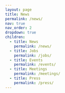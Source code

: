 ```yaml
---
layout: page
title: News
permalink: /news/
nav: true
nav_order: 2
dropdown: true
children:
  - title: News
    permalink: /news/
  - title: Jobs
    permalink: /jobs/
  - title: Events
    permalink: /events/
  - title: Meetings
    permalink: /meetings/
  - title: Press
    permalink: /press/
---
```


